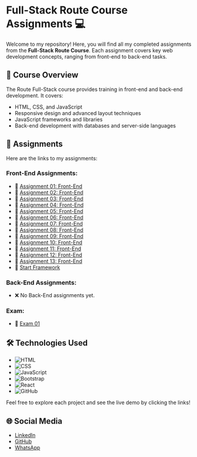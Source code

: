 # Full-Stack Route Course Assignments 💻

Welcome to my repository! Here, you will find all my completed assignments from the **Full-Stack Route Course**. Each assignment covers key web development concepts, ranging from front-end to back-end tasks.

## 🚀 Course Overview
The Route Full-Stack course provides training in front-end and back-end development. It covers:
- HTML, CSS, and JavaScript
- Responsive design and advanced layout techniques
- JavaScript frameworks and libraries
- Back-end development with databases and server-side languages

## 📂 Assignments

Here are the links to my assignments:

### Front-End Assignments:
- 🔗 [Assignment 01: Front-End](https://yassinsultan.github.io/Route-Course/Front-End/Assigment-01/)
- 🔗 [Assignment 02: Front-End](https://yassinsultan.github.io/Route-Course/Front-End/Assigment-02/)
- 🔗 [Assignment 03: Front-End](https://yassinsultan.github.io/Route-Course/Front-End/Assigment-03/)
- 🔗 [Assignment 04: Front-End](https://yassinsultan.github.io/Route-Course/Front-End/Assigment-04/)
- 🔗 [Assignment 05: Front-End](https://yassinsultan.github.io/Route-Course/Front-End/Assigment-05/)
- 🔗 [Assignment 06: Front-End](https://yassinsultan.github.io/Route-Course/Front-End/Assigment-06/)
- 🔗 [Assignment 07: Front-End](https://yassinsultan.github.io/Route-Course/Front-End/Assigment-07/)
- 🔗 [Assignment 08: Front-End](https://yassinsultan.github.io/Route-Course/Front-End/Assigment-08/)
- 🔗 [Assignment 09: Front-End](https://yassinsultan.github.io/Route-Course/Front-End/Assigment-09/)
- 🔗 [Assignment 10: Front-End](https://yassinsultan.github.io/Route-Course/Front-End/Assigment-10/)
- 🔗 [Assignment 11: Front-End](https://yassinsultan.github.io/Route-Course/Front-End/Assigment-11/)
- 🔗 [Assignment 12: Front-End](https://yassinsultan.github.io/Route-Course/Front-End/Assigment-12/)
- 🔗 [Assignment 13: Front-End](https://yassinsultan.github.io/Route-Course/Front-End/Assigment-13/)
- 🔗 [Start Framework](https://start-framework-rouge.vercel.app)

### Back-End Assignments:
- ❌  No Back-End assignments yet.

### Exam:
- 🔗 [Exam 01](https://yassinsultan.github.io/Route-Course/Front-End/Exam-01/)

## 🛠️ Technologies Used
- ![HTML](https://img.shields.io/badge/HTML5-E34F26?style=for-the-badge&logo=html5&logoColor=white)
- ![CSS](https://img.shields.io/badge/CSS3-1572B6?style=for-the-badge&logo=css3&logoColor=white)
- ![JavaScript](https://img.shields.io/badge/JavaScript-F7DF1E?style=for-the-badge&logo=javascript&logoColor=black)
- ![Bootstrap](https://img.shields.io/badge/Bootstrap-7952B3?style=for-the-badge&logo=bootstrap&logoColor=white)
- ![React](https://img.shields.io/badge/React-61DAFB?style=for-the-badge&logo=react&logoColor=black)
- ![GitHub](https://img.shields.io/badge/GitHub-181717?style=for-the-badge&logo=github&logoColor=white)


Feel free to explore each project and see the live demo by clicking the links!

## 🌐 Social Media
- [LinkedIn](https://www.linkedin.com/in/yassin-sultan)
- [GitHub](https://github.com/YassinSultan)
- [WhatsApp](https://wa.me/201129693575?text=Hello%20Yassin!)
